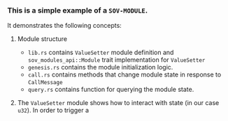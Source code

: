 ### This is a simple example of a `SOV-MODULE`.

It demonstrates the following concepts:
1. Module structure
    - `lib.rs` contains `ValueSetter` module definition and `sov_modules_api::Module` trait implementation for `ValueSetter`
    - `genesis.rs` contains the module initialization logic.
    - `call.rs` contains methods that change module state in response to `CallMessage`
    - `query.rs` contains function for querying the module state.

2. The `ValueSetter` module shows how to interact with state (in our case `u32`). In order to trigger a 
